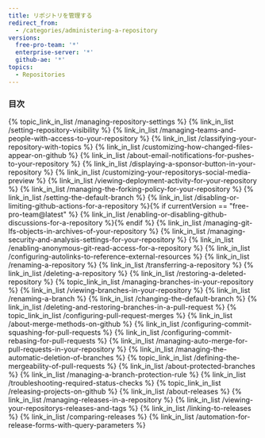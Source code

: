 ```yaml
---
title: リポジトリを管理する
redirect_from:
  - /categories/administering-a-repository
versions:
  free-pro-team: '*'
  enterprise-server: '*'
  github-ae: '*'
topics:
  - Repositories
---
```



### 目次

{% topic_link_in_list /managing-repository-settings %}
    {% link_in_list /setting-repository-visibility %}
    {% link_in_list /managing-teams-and-people-with-access-to-your-repository %}
    {% link_in_list /classifying-your-repository-with-topics %}
    {% link_in_list /customizing-how-changed-files-appear-on-github %}
    {% link_in_list /about-email-notifications-for-pushes-to-your-repository %}
    {% link_in_list /displaying-a-sponsor-button-in-your-repository %}
    {% link_in_list /customizing-your-repositorys-social-media-preview %}
    {% link_in_list /viewing-deployment-activity-for-your-repository %}
    {% link_in_list /managing-the-forking-policy-for-your-repository %}
    {% link_in_list /setting-the-default-branch %}
    {% link_in_list /disabling-or-limiting-github-actions-for-a-repository %}{% if currentVersion == "free-pro-team@latest" %}
    {% link_in_list /enabling-or-disabling-github-discussions-for-a-repository %}{% endif %}
    {% link_in_list /managing-git-lfs-objects-in-archives-of-your-repository %}
    {% link_in_list /managing-security-and-analysis-settings-for-your-repository %}
    {% link_in_list /enabling-anonymous-git-read-access-for-a-repository %}
    {% link_in_list /configuring-autolinks-to-reference-external-resources %}
    {% link_in_list /renaming-a-repository %}
    {% link_in_list /transferring-a-repository %}
    {% link_in_list /deleting-a-repository %}
    {% link_in_list /restoring-a-deleted-repository %}
{% topic_link_in_list /managing-branches-in-your-repository %}
    {% link_in_list /viewing-branches-in-your-repository %}
    {% link_in_list /renaming-a-branch %}
    {% link_in_list /changing-the-default-branch %}
    {% link_in_list /deleting-and-restoring-branches-in-a-pull-request %}
{% topic_link_in_list /configuring-pull-request-merges %}
    {% link_in_list /about-merge-methods-on-github %}
    {% link_in_list /configuring-commit-squashing-for-pull-requests %}
    {% link_in_list /configuring-commit-rebasing-for-pull-requests %}
    {% link_in_list /managing-auto-merge-for-pull-requests-in-your-repository %}
    {% link_in_list /managing-the-automatic-deletion-of-branches %}
{% topic_link_in_list /defining-the-mergeability-of-pull-requests %}
    {% link_in_list /about-protected-branches %}
    {% link_in_list /managing-a-branch-protection-rule %}
    {% link_in_list /troubleshooting-required-status-checks %}
{% topic_link_in_list /releasing-projects-on-github %}
    {% link_in_list /about-releases %}
    {% link_in_list /managing-releases-in-a-repository %}
    {% link_in_list /viewing-your-repositorys-releases-and-tags %}
    {% link_in_list /linking-to-releases %}
    {% link_in_list /comparing-releases %}
    {% link_in_list /automation-for-release-forms-with-query-parameters %}
